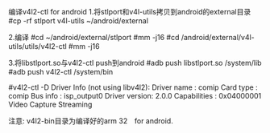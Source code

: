 编译v4l2-ctl for android
1.将stlport和v4l-utils拷贝到android的external目录
#cp -rf stlport v4l-utils ~/android/external

2.编译
#cd ~/android/external/stlport
#mm -j16
#cd /android/external/v4l-utils/utils/v4l2-ctl
#mm -j16

3.将libstlport.so与v4l2-ctl push到android
#adb push libstlport.so /system/lib
#adb push v4l2-ctl /system/bin

#v4l2-ctl -D
Driver Info (not using libv4l2):
	Driver name   : comip
	Card type     : comip
	Bus info      : isp_output0
	Driver version: 2.0.0
	Capabilities  : 0x04000001
		Video Capture
		Streaming
 
注意:
v4l2-bin目录为编译好的arm 32　for android.
